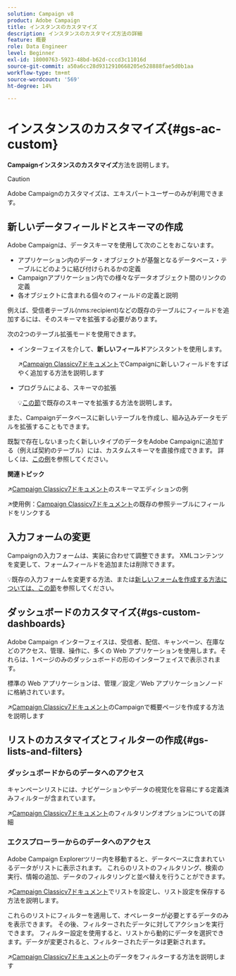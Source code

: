 ```yaml
---
solution: Campaign v8
product: Adobe Campaign
title: インスタンスのカスタマイズ
description: インスタンスのカスタマイズ方法の詳細
feature: 概要
role: Data Engineer
level: Beginner
exl-id: 18000763-5923-48bd-b62d-cccd3c11016d
source-git-commit: a50a6cc28d9312910668205e528888fae5d0b1aa
workflow-type: tm+mt
source-wordcount: '569'
ht-degree: 14%

---
```


# インスタンスのカスタマイズ{#gs-ac-custom}

**Campaignインスタンスのカスタマイズ**&#x200B;方法を説明します。

>[!CAUTION]
>
>Adobe Campaignのカスタマイズは、エキスパートユーザーのみが利用できます。

## 新しいデータフィールドとスキーマの作成

Adobe Campaignは、データスキーマを使用して次のことをおこないます。

* アプリケーション内のデータ・オブジェクトが基盤となるデータベース・テーブルにどのように結び付けられるかの定義
* Campaignアプリケーション内での様々なデータオブジェクト間のリンクの定義
* 各オブジェクトに含まれる個々のフィールドの定義と説明

例えば、受信者テーブル(nms:recipient)などの既存のテーブルにフィールドを追加するには、そのスキーマを拡張する必要があります。

次の2つのテーブル拡張モードを使用できます。

* インターフェイスを介して、**新しいフィールド**&#x200B;アシスタントを使用します。

   :arrow_upper_right:[Campaign Classicv7ドキュメント](https://experienceleague.adobe.com/docs/campaign-classic/using/configuring-campaign-classic/editing-schemas/new-field-wizard.html?lang=en#configuring-campaign-classic)でCampaignに新しいフィールドをすばやく追加する方法を説明します

* プログラムによる、スキーマの拡張

   :bulb:[この節](../dev/extend-schema.md)で既存のスキーマを拡張する方法を説明します。


また、Campaignデータベースに新しいテーブルを作成し、組み込みデータモデルを拡張することもできます。

既製で存在しないまったく新しいタイプのデータをAdobe Campaignに追加する（例えば契約のテーブル）には、カスタムスキーマを直接作成できます。 詳しくは、[この例](../dev/create-schema.md#example--creating-a-contract-table)を参照してください。

**関連トピック**

:arrow_upper_right:[Campaign Classicv7ドキュメント](https://experienceleague.adobe.com/docs/campaign-classic/using/configuring-campaign-classic/editing-schemas/examples-of-schemas-edition.html?lang=en#configuring-campaign-classic)のスキーマエディションの例

:arrow_upper_right:使用例：[Campaign Classicv7ドキュメント](https://experienceleague.adobe.com/docs/campaign-classic/using/configuring-campaign-classic/editing-schemas/examples-of-schemas-edition.html?lang=en#uc-link)の既存の参照テーブルにフィールドをリンクする


## 入力フォームの変更

Campaignの入力フォームは、実装に合わせて調整できます。 XMLコンテンツを変更して、フォームフィールドを追加または削除できます。

:bulb:既存の入力フォームを変更する方法、または[新しいフォームを作成する方法については、この節](../dev/forms.md)を参照してください。

## ダッシュボードのカスタマイズ{#gs-custom-dashboards}

Adobe Campaign インターフェイスは、受信者、配信、キャンペーン、在庫などのアクセス、管理、操作に、多くの Web アプリケーションを使用します。それらは、1 ページのみのダッシュボードの形のインターフェイスで表示されます。

標準の Web アプリケーションは、管理／設定／Web アプリケーションノードに格納されています。

:arrow_upper_right:[Campaign Classicv7ドキュメント](https://experienceleague.adobe.com/docs/campaign-classic/using/designing-content/web-applications/use-cases--creating-overviews.html?lang=en#creating-a-single-page-web-application)のCampaignで概要ページを作成する方法を説明します


## リストのカスタマイズとフィルターの作成{#gs-lists-and-filters}

### ダッシュボードからのデータへのアクセス

キャンペーンリストには、ナビゲーションやデータの視覚化を容易にする定義済みフィルターが含まれています。

:arrow_upper_right:[Campaign Classicv7ドキュメント](https://experienceleague.adobe.com/docs/campaign-classic/using/getting-started/filtering-data/filtering-options.html?lang=en#about-filtering)のフィルタリングオプションについての詳細


### エクスプローラーからのデータへのアクセス

Adobe Campaign Explorerツリー内を移動すると、データベースに含まれているデータがリストに表示されます。 これらのリストのフィルタリング、検索の実行、情報の追加、データのフィルタリングと並べ替えを行うことができます。

:arrow_upper_right:[Campaign Classicv7ドキュメント](https://experienceleague.adobe.com/docs/campaign-classic/using/getting-started/starting-with-adobe-campaign/campaign-workspace/adobe-campaign-ui-lists.html?lang=en#getting-started)でリストを設定し、リスト設定を保存する方法を説明します。


これらのリストにフィルターを適用して、オペレーターが必要とするデータのみを表示できます。 その後、フィルターされたデータに対してアクションを実行できます。 フィルター設定を使用すると、リストから動的にデータを選択できます。データが変更されると、フィルターされたデータは更新されます。

:arrow_upper_right:[Campaign Classicv7ドキュメント](https://experienceleague.adobe.com/docs/campaign-classic/using/getting-started/filtering-data/creating-filters.html?lang=en#typology-of-available-filters)のデータをフィルターする方法を説明します
